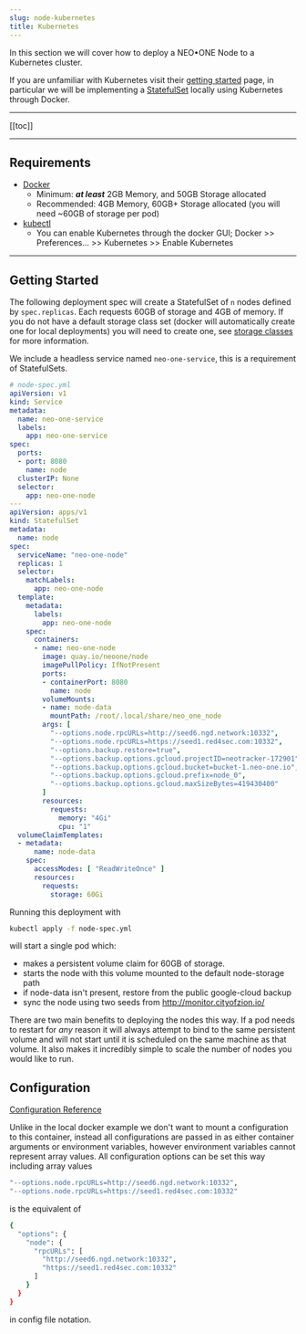 ```yaml
---
slug: node-kubernetes
title: Kubernetes
---
```


In this section we will cover how to deploy a NEO•ONE Node to a Kubernetes cluster.

If you are unfamiliar with Kubernetes visit their [getting started](https://kubernetes.io/docs/tutorials/kubernetes-basics/) page,
in particular we will be implementing a [StatefulSet](https://kubernetes.io/docs/tutorials/stateful-application/basic-stateful-set/) locally using Kubernetes through Docker.

---

[[toc]]

---

## Requirements

- [Docker](https://www.docker.com/get-started)
  - Minimum: ***at least*** 2GB Memory, and 50GB Storage allocated
  - Recommended: 4GB Memory, 60GB+ Storage allocated (you will need ~60GB of storage per pod)
- [kubectl](https://kubernetes.io/docs/tasks/tools/install-kubectl/)
  - You can enable Kubernetes through the docker GUI; Docker >> Preferences... >> Kubernetes >> Enable Kubernetes

---

## Getting Started

The following deployment spec will create a StatefulSet of `n` nodes defined by `spec.replicas`. Each requests 60GB of storage and 4GB of memory. If you do not have a default storage class set (docker will automatically create one for local deployments) you will need to create one, see [storage classes](https://kubernetes.io/docs/concepts/storage/storage-classes/) for more information.

We include a headless service named `neo-one-service`, this is a requirement of StatefulSets.

```yml
# node-spec.yml
apiVersion: v1
kind: Service
metadata:
  name: neo-one-service
  labels:
    app: neo-one-service
spec:
  ports:
  - port: 8080
    name: node
  clusterIP: None
  selector:
    app: neo-one-node
---
apiVersion: apps/v1
kind: StatefulSet
metadata:
  name: node
spec:
  serviceName: "neo-one-node"
  replicas: 1
  selector:
    matchLabels:
      app: neo-one-node
  template:
    metadata:
      labels:
        app: neo-one-node
    spec:
      containers:
      - name: neo-one-node
        image: quay.io/neoone/node
        imagePullPolicy: IfNotPresent
        ports:
        - containerPort: 8080
          name: node
        volumeMounts:
        - name: node-data
          mountPath: /root/.local/share/neo_one_node
        args: [
          "--options.node.rpcURLs=http://seed6.ngd.network:10332",
          "--options.node.rpcURLs=https://seed1.red4sec.com:10332",
          "--options.backup.restore=true",
          "--options.backup.options.gcloud.projectID=neotracker-172901",
          "--options.backup.options.gcloud.bucket=bucket-1.neo-one.io",
          "--options.backup.options.gcloud.prefix=node_0",
          "--options.backup.options.gcloud.maxSizeBytes=419430400"
        ]
        resources:
          requests:
            memory: "4Gi"
            cpu: "1"
  volumeClaimTemplates:
  - metadata:
      name: node-data
    spec:
      accessModes: [ "ReadWriteOnce" ]
      resources:
        requests:
          storage: 60Gi
```

Running this deployment with

```bash
kubectl apply -f node-spec.yml
```

will start a single pod which:
- makes a persistent volume claim for 60GB of storage.
- starts the node with this volume mounted to the default node-storage path
- if node-data isn't present, restore from the public google-cloud backup
- sync the node using two seeds from http://monitor.cityofzion.io/

There are two main benefits to deploying the nodes this way. If a pod needs to restart for *any* reason it will always attempt to bind to the same persistent volume and will not start until it is scheduled on the same machine as that volume. It also makes it incredibly simple to scale the number of nodes you would like to run.

## Configuration

[Configuration Reference](/docs/node-configuration/)

Unlike in the local docker example we don't want to mount a configuration to this container, instead all configurations are passed in as either container arguments or environment variables, however environment variables cannot represent array values. All configuration options can be set this way including array values

```bash
"--options.node.rpcURLs=http://seed6.ngd.network:10332",
"--options.node.rpcURLs=https://seed1.red4sec.com:10332"
```

is the equivalent of

```bash
{
  "options": {
    "node": {
      "rpcURLs": [
        "http://seed6.ngd.network:10332",
        "https://seed1.red4sec.com:10332"
      ]
    }
  }
}
```

in config file notation.
